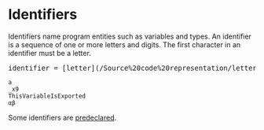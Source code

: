 # Identifiers

Identifiers name program entities such as variables and types. An identifier is a sequence of one or more letters and digits. The first character in an identifier must be a letter.

<pre>
<a id="identifier">identifier</a> = [letter](/Source%20code%20representation/letters_and_digits.html#letter) { [letter](/Source%20code%20representation/letters_and_digits.html#letter) | [unicode_digit](/Source%20code%20representation/letters_and_digits.html#unicode_digit) } .
</pre>

```
a
_x9
ThisVariableIsExported
αβ
```

Some identifiers are [predeclared](Declarations%20and%20scope/predeclared_identifiers.html).
